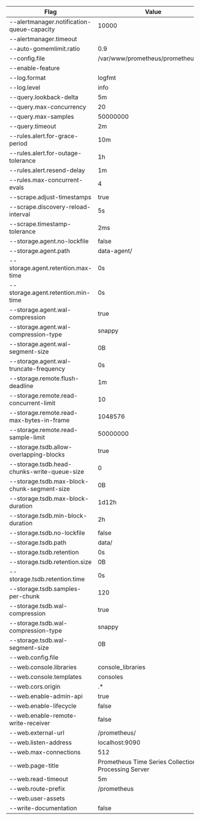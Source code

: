 | Flag                                        | Value                                                   |
| ------------------------------------------- | ------------------------------------------------------- |
| --alertmanager.notification-queue-capacity  | 10000                                                   |
| --alertmanager.timeout                      |                                                         |
| --auto-gomemlimit.ratio                     | 0.9                                                     |
| --config.file                               | /var/www/prometheus/prometheus.yml                      |
| --enable-feature                            |                                                         |
| --log.format                                | logfmt                                                  |
| --log.level                                 | info                                                    |
| --query.lookback-delta                      | 5m                                                      |
| --query.max-concurrency                     | 20                                                      |
| --query.max-samples                         | 50000000                                                |
| --query.timeout                             | 2m                                                      |
| --rules.alert.for-grace-period              | 10m                                                     |
| --rules.alert.for-outage-tolerance          | 1h                                                      |
| --rules.alert.resend-delay                  | 1m                                                      |
| --rules.max-concurrent-evals                | 4                                                       |
| --scrape.adjust-timestamps                  | true                                                    |
| --scrape.discovery-reload-interval          | 5s                                                      |
| --scrape.timestamp-tolerance                | 2ms                                                     |
| --storage.agent.no-lockfile                 | false                                                   |
| --storage.agent.path                        | data-agent/                                             |
| --storage.agent.retention.max-time          | 0s                                                      |
| --storage.agent.retention.min-time          | 0s                                                      |
| --storage.agent.wal-compression             | true                                                    |
| --storage.agent.wal-compression-type        | snappy                                                  |
| --storage.agent.wal-segment-size            | 0B                                                      |
| --storage.agent.wal-truncate-frequency      | 0s                                                      |
| --storage.remote.flush-deadline             | 1m                                                      |
| --storage.remote.read-concurrent-limit      | 10                                                      |
| --storage.remote.read-max-bytes-in-frame    | 1048576                                                 |
| --storage.remote.read-sample-limit          | 50000000                                                |
| --storage.tsdb.allow-overlapping-blocks     | true                                                    |
| --storage.tsdb.head-chunks-write-queue-size | 0                                                       |
| --storage.tsdb.max-block-chunk-segment-size | 0B                                                      |
| --storage.tsdb.max-block-duration           | 1d12h                                                   |
| --storage.tsdb.min-block-duration           | 2h                                                      |
| --storage.tsdb.no-lockfile                  | false                                                   |
| --storage.tsdb.path                         | data/                                                   |
| --storage.tsdb.retention                    | 0s                                                      |
| --storage.tsdb.retention.size               | 0B                                                      |
| --storage.tsdb.retention.time               | 0s                                                      |
| --storage.tsdb.samples-per-chunk            | 120                                                     |
| --storage.tsdb.wal-compression              | true                                                    |
| --storage.tsdb.wal-compression-type         | snappy                                                  |
| --storage.tsdb.wal-segment-size             | 0B                                                      |
| --web.config.file                           |                                                         |
| --web.console.libraries                     | console_libraries                                       |
| --web.console.templates                     | consoles                                                |
| --web.cors.origin                           | .*                                                      |
| --web.enable-admin-api                      | true                                                    |
| --web.enable-lifecycle                      | false                                                   |
| --web.enable-remote-write-receiver          | false                                                   |
| --web.external-url                          | /prometheus/                                            |
| --web.listen-address                        | localhost:9090                                          |
| --web.max-connections                       | 512                                                     |
| --web.page-title                            | Prometheus Time Series Collection and Processing Server |
| --web.read-timeout                          | 5m                                                      |
| --web.route-prefix                          | /prometheus                                             |
| --web.user-assets                           |                                                         |
| --write-documentation                       | false                                                   |
